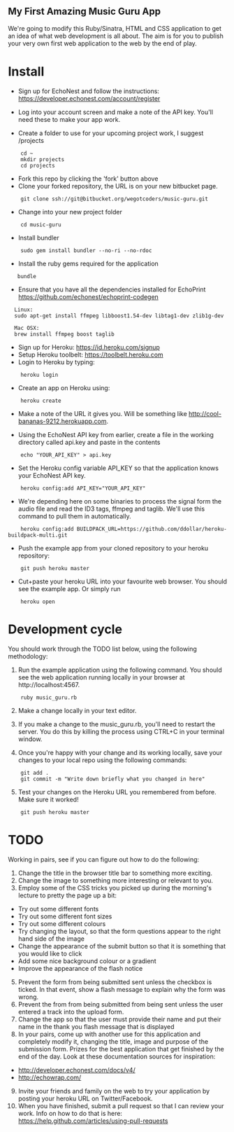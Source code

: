 ## My First Amazing Music Guru App

We're going to modify this Ruby/Sinatra, HTML and CSS application to get an idea
of what web development is all about. The aim is for you to publish your very
own first web application to the web by the end of play.

# Install

* Sign up for EchoNest and follow the instructions: https://developer.echonest.com/account/register
* Log into your account screen and make a note of the API key. You'll need these
to make your app work.

* Create a folder to use for your upcoming project work, I suggest /projects

```
    cd ~
    mkdir projects
    cd projects
```

* Fork this repo by clicking the 'fork' button above
* Clone your forked repository, the URL is on your new bitbucket page.

```
    git clone ssh://git@bitbucket.org/wegotcoders/music-guru.git
```

* Change into your new project folder

```
    cd music-guru
```

* Install bundler

```
    sudo gem install bundler --no-ri --no-rdoc
```

* Install the ruby gems required for the application

```
   bundle
```

* Ensure that you have all the dependencies installed for EchoPrint https://github.com/echonest/echoprint-codegen

```
  Linux:
  sudo apt-get install ffmpeg libboost1.54-dev libtag1-dev zlib1g-dev
```

```
  Mac OSX:
  brew install ffmpeg boost taglib
```

* Sign up for Heroku: https://id.heroku.com/signup
* Setup Heroku toolbelt: https://toolbelt.heroku.com
* Login to Heroku by typing:

```
    heroku login
```

* Create an app on Heroku using:

```
    heroku create
```

* Make a note of the URL it gives you. Will be something like
http://cool-bananas-9212.herokuapp.com.

* Using the EchoNest API key from earlier, create a file in the working directory
called api.key and paste in the contents

```
    echo "YOUR_API_KEY" > api.key
```

* Set the Heroku config variable API_KEY so that the application knows your
EchoNest API key.

```
    heroku config:add API_KEY="YOUR_API_KEY"
```

* We're depending here on some binaries to process the signal form the audio file
and read the ID3 tags, ffmpeg and taglib. We'll use this command to pull them in automatically.

```
    heroku config:add BUILDPACK_URL=https://github.com/ddollar/heroku-buildpack-multi.git
```

* Push the example app from your cloned repository to your heroku repository:

```
    git push heroku master
```

* Cut+paste your heroku URL into your favourite web browser. You should see
the example app. Or simply run

```
    heroku open
```

# Development cycle

You should work through the TODO list below, using the following methodology:

1. Run the example application using the following command. You should see the web application running locally in your browser at
http://localhost:4567.

```
    ruby music_guru.rb
```

2. Make a change locally in your text editor.

3. If you make a change to the music_guru.rb, you'll need to restart the
server. You do this by killing the process using CTRL+C in your terminal window.

4. Once you're happy with your change and its working locally,
save your changes to your local repo using the following commands:

```
    git add .
    git commit -m "Write down briefly what you changed in here"
```

5. Test your changes on the Heroku URL you remembered from before. Make sure it
worked!

```
    git push heroku master
```

# TODO

Working in pairs, see if you can figure out how to do the following:

1. Change the title in the browser title bar to something more exciting.
2. Change the image to something more interesting or relevant to you.
3. Employ some of the CSS tricks you picked up during the morning's lecture to
pretty the page up a bit:

  * Try out some different fonts
  * Try out some different font sizes
  * Try out some different colours
  * Try changing the layout, so that the form questions appear to the right hand
  side of the image
  * Change the appearance of the submit button so that it is something that you
  would like to click
  * Add some nice background colour or a gradient
  * Improve the appearance of the flash notice

5. Prevent the form from being submitted sent unless the checkbox
is ticked. In that event, show a flash message to explain why the form was wrong.
6. Prevent the from from being submitted from being sent unless the user entered
a track into the upload form.
7. Change the app so that the user must provide their name and put their name in
 the thank you flash message that is displayed
8. In your pairs, come up with another use for this application and completely
modify it, changing the title, image and purpose of the submission form. Prizes
for the best application that get finished by the end of the day. Look at these
documentation sources for inspiration:

  * http://developer.echonest.com/docs/v4/
  * http://echowrap.com/

9. Invite your friends and family on the web to try your application by posting
your heroku URL on Twitter/Facebook.
10. When you have finished, submit a pull request so that I can review your work.
Info on how to do that is here: https://help.github.com/articles/using-pull-requests
